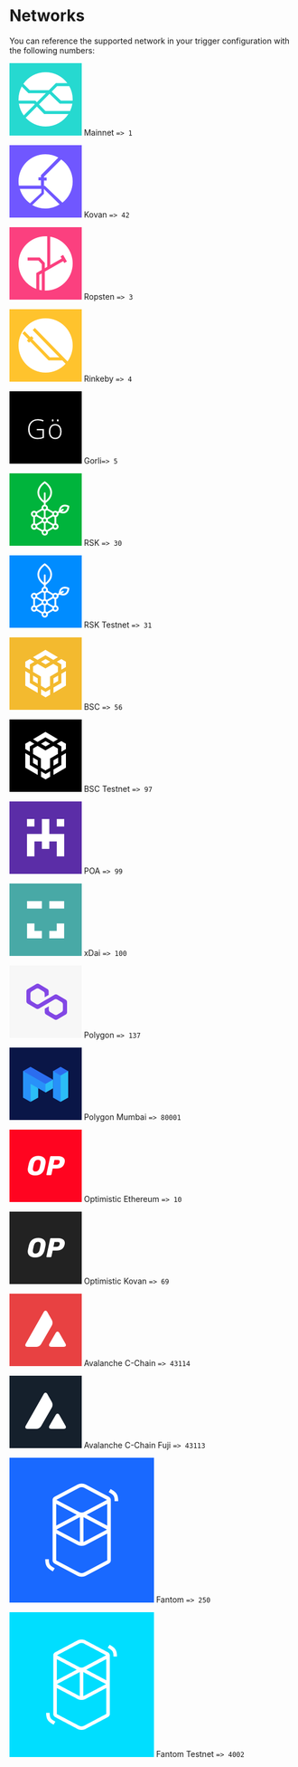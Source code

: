# Networks

You can reference the supported network in your trigger configuration with the following numbers:

![](<../.gitbook/assets/image (80) (1).png>) Mainnet `=> 1`

![](<../.gitbook/assets/image (85) (1).png>) Kovan `=> 42`

![](<../.gitbook/assets/image (73).png>) Ropsten `=> 3`

![](<../.gitbook/assets/image (75) (1) (1).png>) Rinkeby `=> 4`

![](<../.gitbook/assets/image (74) (1) (1).png>) Gorli`=> 5`

![](<../.gitbook/assets/image (83) (1) (1).png>) RSK `=> 30`

![](<../.gitbook/assets/image (71).png>) RSK Testnet `=> 31`

![](<../.gitbook/assets/image (82) (1) (1).png>) BSC `=> 56`

![](<../.gitbook/assets/image (88) (1).png>) BSC Testnet `=> 97`

![](<../.gitbook/assets/image (86).png>) POA `=> 99`

![](<../.gitbook/assets/image (84) (1).png>) xDai `=> 100`

![](<../.gitbook/assets/image (69).png>) Polygon `=> 137`

![](<../.gitbook/assets/image (70) (1).png>) Polygon Mumbai `=> 80001`

![](<../.gitbook/assets/image (87) (1) (1).png>) Optimistic Ethereum `=> 10`

![](<../.gitbook/assets/image (72).png>) Optimistic Kovan `=> 69`

![](<../.gitbook/assets/image (81) (1).png>) Avalanche C-Chain `=> 43114`

![](<../.gitbook/assets/image (79).png>) Avalanche C-Chain Fuji `=> 43113`

![](<../.gitbook/assets/image (77).png>) Fantom `=> 250`

![](<../.gitbook/assets/image (78).png>) Fantom Testnet `=> 4002`
